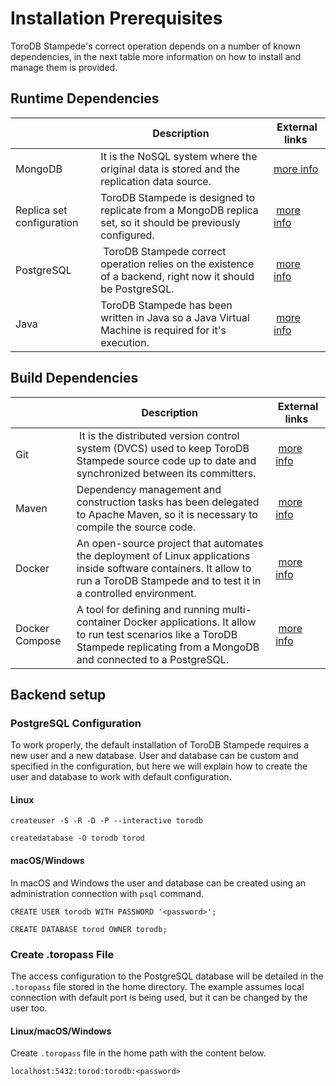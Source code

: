 <h1>Installation Prerequisites</h1>

ToroDB Stampede's correct operation depends on a number of known dependencies, in the next table more information on how to install and manage them is provided.

## Runtime Dependencies

| | Description | External links |
|-|-------------|----------------|
| MongoDB | It is the NoSQL system where the original data is stored and the replication data source. | [more info](https://docs.mongodb.com/manual/installation/) |
| Replica set configuration | ToroDB Stampede is designed to replicate from a MongoDB replica set, so it should be previously configured. | [more info](https://docs.mongodb.com/manual/tutorial/deploy-replica-set/) | 
| PostgreSQL | ToroDB Stampede correct operation relies on the existence of a backend, right now it should be PostgreSQL. | [more info](https://wiki.postgresql.org/wiki/Detailed_installation_guides) |
| Java | ToroDB Stampede has been written in Java so a Java Virtual Machine is required for it's execution. | [more info](https://java.com/en/download/help/index_installing.xml) |

## Build Dependencies

| | Description | External links |
|-|-------------|----------------|
| Git | It is the distributed version control system (DVCS) used to keep ToroDB Stampede source code up to date and synchronized between its committers. | [more info](https://git-scm.com/downloads) |
| Maven | Dependency management and construction tasks has been delegated to Apache Maven, so it is necessary to compile the source code. | [more info](http://maven.apache.org/install.html) | 
| Docker | An open-source project that automates the deployment of Linux applications inside software containers. It allow to run a ToroDB Stampede and to test it in a controlled environment. | [more info](https://docs.docker.com/) | 
| Docker Compose | A tool for defining and running multi-container Docker applications. It allow to run test scenarios like a ToroDB Stampede replicating from a MongoDB and connected to a PostgreSQL. | [more info](https://docs.docker.com/compose/install/) | 

## Backend setup

### PostgreSQL Configuration

To work properly, the default installation of ToroDB Stampede requires a new user and a new database. User and database can be custom and specified in the configuration, but here we will explain how to create the user and database to work with default configuration.

#### Linux

```no-highlight
createuser -S -R -D -P --interactive torodb

createdatabase -O torodb torod
```

#### macOS/Windows

In macOS and Windows the user and database can be created using an administration connection with `psql` command.

```no-highlight
CREATE USER torodb WITH PASSWORD '<password>';

CREATE DATABASE torod OWNER torodb;
```

### Create .toropass File

The access configuration to the PostgreSQL database will be detailed in the `.toropass` file stored in the home directory. The example assumes local connection with default port is being used, but it can be changed by the user too.

#### Linux/macOS/Windows

Create `.toropass` file in the home path with the content below.

```no-highlight
localhost:5432:torod:torodb:<password>
```
